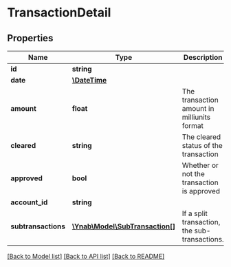 # TransactionDetail

## Properties
Name | Type | Description | Notes
------------ | ------------- | ------------- | -------------
**id** | **string** |  | 
**date** | [**\DateTime**](\DateTime.md) |  | 
**amount** | **float** | The transaction amount in milliunits format | 
**cleared** | **string** | The cleared status of the transaction | 
**approved** | **bool** | Whether or not the transaction is approved | 
**account_id** | **string** |  | 
**subtransactions** | [**\Ynab\Model\SubTransaction[]**](SubTransaction.md) | If a split transaction, the sub-transactions. | 

[[Back to Model list]](../README.md#documentation-for-models) [[Back to API list]](../README.md#documentation-for-api-endpoints) [[Back to README]](../README.md)


